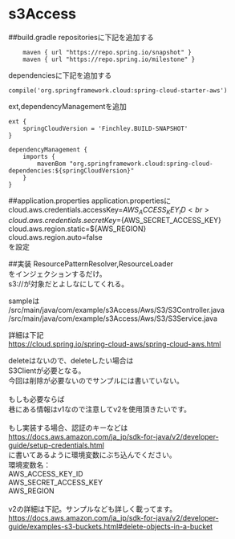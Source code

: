 # s3Access

##build.gradle
repositoriesに下記を追加する
```
	maven { url "https://repo.spring.io/snapshot" }
	maven { url "https://repo.spring.io/milestone" }
```
dependenciesに下記を追加する
```
compile('org.springframework.cloud:spring-cloud-starter-aws')
```
ext,dependencyManagementを追加
```
ext {
	springCloudVersion = 'Finchley.BUILD-SNAPSHOT'
}

dependencyManagement {
	imports {
		mavenBom "org.springframework.cloud:spring-cloud-dependencies:${springCloudVersion}"
	}
}
```

##application.properties
application.propertiesに
cloud.aws.credentials.accessKey=${AWS_ACCESS_KEY_ID}<br>
cloud.aws.credentials.secretKey=${AWS_SECRET_ACCESS_KEY}<br>
cloud.aws.region.static=${AWS_REGION}<br>
cloud.aws.region.auto=false<br>
を設定

##実装
ResourcePatternResolver,ResourceLoader<br>
をインジェクションするだけ。<br>
s3://が対象だとよしなにしてくれる。<br>

sampleは<br>
/src/main/java/com/example/s3Access/Aws/S3/S3Controller.java<br>
/src/main/java/com/example/s3Access/Aws/S3/S3Service.java<br>


詳細は下記<br>
https://cloud.spring.io/spring-cloud-aws/spring-cloud-aws.html<br>

deleteはないので、deleteしたい場合は<br>
S3Clientが必要となる。<br>
今回は削除が必要ないのでサンプルには書いていない。<br>
<br>
もしも必要ならば<br>
巷にある情報はv1なので注意してv2を使用頂きたいです。<br>
<br>
もし実装する場合、認証のキーなどは<br>
https://docs.aws.amazon.com/ja_jp/sdk-for-java/v2/developer-guide/setup-credentials.html<br>
に書いてあるように環境変数にぶち込んでください。<br>
環境変数名：<br>
AWS_ACCESS_KEY_ID<br>
AWS_SECRET_ACCESS_KEY<br>
AWS_REGION<br>
<br>
v2の詳細は下記。サンプルなども詳しく載ってます。<br>
https://docs.aws.amazon.com/ja_jp/sdk-for-java/v2/developer-guide/examples-s3-buckets.html#delete-objects-in-a-bucket<br>